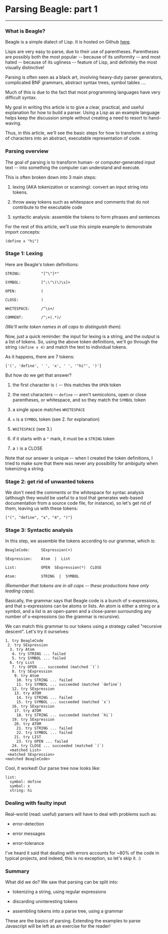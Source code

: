 
Parsing Beagle: part 1
==============
--------------

### What is Beagle? ###

Beagle is a simple dialect of Lisp.  It is hosted on Github
[here](https://github.com/mattfenwick/Beagle).

Lisps are very easy to parse, due to their use of parentheses.
Parentheses are possibly both the most popular -- because of its uniformity --
and most hated -- because of its ugliness -- feature of Lisp, and
definitely the most visually distinctive!

Parsing is often seen as a black art, involving heavy-duty parser generators,
complicated BNF grammars, abstract syntax trees, symbol tables ....

Much of this is due to the fact that most programming languages have 
very difficult syntax.

My goal in writing this article is to give a clear, practical, and useful
explanation for how to build a parser.  Using a Lisp as an example language
helps keep the discussion simple without creating a need to resort to 
hand-waving.

Thus, in this article, we'll see the basic steps for how to transform a string
of characters into an abstract, executable representation of code.



### Parsing overview ###

The goal of parsing is to transform human- or computer-generated input text -- 
into something the computer can understand and execute.

This is often broken down into 3 main steps:

 1. lexing (AKA tokenization or scanning):  convert an input string into tokens.  

 2. throw away tokens such as whitespace and comments that do not
    contribute to the executable code

 3. syntactic analysis:  assemble the tokens to form phrases and sentences

For the rest of this article, we'll use this simple example to demonstrate
import concepts:

    (define x "hi")



### Stage 1: Lexing ###

Here are Beagle's token definitions:

    STRING:         "[^\"]*"

    SYMBOL:         [^;\"\(\)\s]+

    OPEN:           (

    CLOSE:          )

    WHITESPACE:     /^\s+/

    COMMENT:        /^;+(.*)/

*(We'll write token names in all caps to distinguish them).*

Now, just a quick reminder:  the input for lexing is a string, and the output is a list
of tokens.  So, using the above token definitions, we'll go through the string
`(define x 4)` and match the text to individual tokens.

As it happens, there are 7 tokens:

    ['(', 'define', ' ', 'x', ' ', '"hi"', ')']

But how do we get that answer?

1. the first character is `(` -- this matches the `OPEN` token

2. the next characters -- `define` -- aren't semicolons, open or close parentheses,
   or whitespace, and so they match the `SYMBOL` token

3. a single space matches `WHITESPACE`

4. `x` is a `SYMBOL` token (see 2. for explanation)

5. `WHITESPACE` (see 3.)

6. if it starts with a `"` mark, it must be a `STRING` token

7. a `)` is a CLOSE

Note that our answer is unique -- when I created the token definitions, I tried
to make sure that there was never any possibility for ambiguity when tokenizing
a string.



### Stage 2: get rid of unwanted tokens ###

We don't need the comments or the whitespace for syntac analysis (although they would be
useful to a tool that generates web-based documentation from a source code file, for
instance), so let's get rid of them, leaving us with these tokens:

    ["(", "define", "x", "4", ")"]



### Stage 3: Syntactic analysis ### 

In this step, we assemble the tokens according to our grammar, which is:

    BeagleCode:     SExpression(+)

    SExpression:    Atom  |  List

    List:           OPEN  SExpression(*)  CLOSE

    Atom:           STRING  |  SYMBOL

*(Remember that tokens are in all caps -- these productions have only leading caps).*

Basically, the grammar says that Beagle code is a bunch of s-expressions,
and that s-expressions can be atoms or lists.  An atom is either a string or a 
symbol, and a list is an open-paren and a close-paren surrounding any number
of s-expressions (so the grammar is recursive).

We can match this grammar to our tokens using a strategy called "recursive descent".
Let's try it ourselves:

    1. try BeagleCode
     2. try SExpression
      3. try Atom
       4. try STRING ... failed
       5. try SYMBOL ... failed
      6. try List
       7. try OPEN ... succeeded (matched `(`)
       8. try SExpression
        9. try Atom
         10. try STRING ... failed
         11. try SYMBOL ... succeeded (matched `define`)
       12. try SExpression
        13. try ATOM
         14. try STRING ... failed
         15. try SYMBOL ... succeeded (matched `x`)
       16. try SExpression
        17. try ATOM
         18. try STRING ... succeeded (matched `hi`)
       19. try SExpression
        20. try ATOM
         21. try STRING ... failed
         22. try SYMBOL ... failed
        21. try LIST
         23. try OPEN ... failed
       24. try CLOSE ... succeeded (matched `)`)
      <matched List>
     <matched SExpression>
    <matched BeagleCode> 

Cool, it worked!  Our parse tree now looks like: 

    list: 
      symbol: define 
      symbol: x 
      string: hi


### Dealing with faulty input ###

Real-world (read: useful) parsers will have to deal with problems such as:

 - error-detection

 - error messages

 - error-tolerance

I've heard it said that dealing with errors accounts for ~80% of the code in
typical projects, and indeed, this is no exception, so let's skip it. :)



### Summary ###

What did we do?  We saw that parsing can be split into:

 - tokenizing a string, using regular expressions

 - discarding uninteresting tokens

 - assembling tokens into a parse tree, using a grammar

These are the basics of parsing.  Extending the examples to parse Javascript will
be left as an exercise for the reader!

